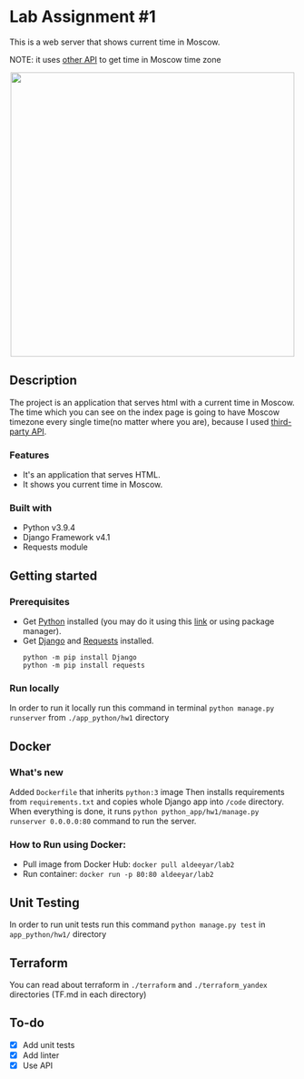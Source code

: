 # Lab Assignment #1
This is a web server that shows current time in Moscow. 

NOTE: it uses <a href="http://worldtimeapi.org">other API</a> to get time in Moscow time zone
<br>
<div align="center">
  <kbd>
    <img width=500px src="https://i.imgur.com/Cmdsckx.png" />
  </kbd>
</div>

## Description
The project is an application that serves html with a current time in Moscow. The time which you can see on the index page is going to have Moscow timezone every single time(no matter where you are), because I used <a href="http://worldtimeapi.org">third-party API</a>. 

### Features
- It's an application that serves HTML.
- It shows you current time in Moscow.

### Built with
- Python v3.9.4
- Django Framework v4.1
- Requests module

## Getting started

### Prerequisites
- Get <a href="https://www.python.org/downloads/">Python</a> installed (you may do it using this <a href="https://www.python.org/downloads/">link</a> or using package manager).
- Get <a href="https://docs.djangoproject.com/en/4.1/topics/install/#installing-official-release">Django</a> and <a href="https://requests.readthedocs.io/en/latest/user/install/#install">Requests</a> installed.
    ```
    python -m pip install Django
    python -m pip install requests
    ```
### Run locally
In order to run it locally run this command in terminal ```python manage.py runserver``` from ```./app_python/hw1``` directory

## Docker
### What's new
Added ```Dockerfile``` that inherits `python:3` image
Then installs requirements from `requirements.txt` and copies whole Django app into `/code` directory. When everything is done, it runs `python python_app/hw1/manage.py runserver 0.0.0.0:80` command to run the server.
### How to Run using Docker:
- Pull image from Docker Hub:
```docker pull aldeeyar/lab2```
- Run container:
```docker run -p 80:80 aldeeyar/lab2```
## Unit Testing
In order to run unit tests run this command `python manage.py test` in `app_python/hw1/` directory
## Terraform
You can read about terraform in `./terraform` and `./terraform_yandex` directories (TF.md in each directory)
## To-do

- [x] Add unit tests
- [x] Add linter
- [x] Use API
